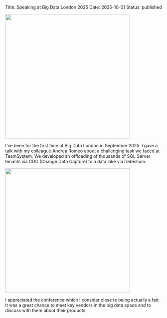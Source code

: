Title: Speaking at Big Data London 2025
Date: 2025-10-01
Status: published

<img src="../images/bigdatalondon/talk1.jpg" width="400" />

I've been for the first time at Big Data London in September 2025. I gave a talk with my colleague Andrea Romeo about a challenging task we faced at TeamSystem. We developed an offloading of thousands of SQL Server tenants via CDC (Change Data Capture) to a data lake via Debezium.

<img src="../images/bigdatalondon/talk2.jpeg" width="400" />

I appreciated the conference which I consider close te being actually a fair. It was a great chance to meet key vendors in the big data space and to discuss with them about their products. 
